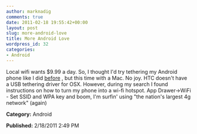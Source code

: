 ```yaml
---
author: marknadig
comments: true
date: 2011-02-18 19:55:42+00:00
layout: post
slug: more-android-love
title: More Android Love
wordpress_id: 32
categories:
- Android
---
```


Local wifi wants $9.99 a day. So, I thought I'd try tethering my Android phone like I did [before](/personal/marknadig/Blog/Lists/Posts/Post.aspx?ID=171) , but this time with a Mac. No joy. HTC doesn't have a USB tethering driver for OSX. However, during my search I found instructions on how to turn my phone into a wi-fi hotspot. App Drawer->WiFi - Set SSID and WPA key and boom, I'm surfin' using "the nation's largest 4g network" (again) 

**Category:** Android

**Published:** 2/18/2011 2:49 PM

